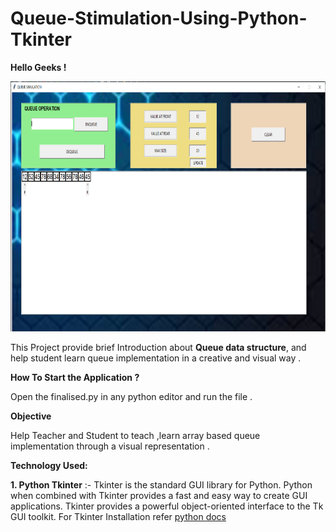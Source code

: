 # Queue-Stimulation-Using-Python-Tkinter

**Hello Geeks !**


<img src="https://github.com/chaitanya-chafale/Queue-Stimulation-Using-Python-Tkinter/blob/main/readme_image.PNG" width="800" height="400">


This Project provide brief Introduction about **Queue data structure**, and help student learn queue implementation in a creative and visual way .

**How To Start the Application ?**

Open the finalised.py in any python editor and run the file . 

**Objective**

Help Teacher and Student to teach ,learn array based queue implementation through a visual representation .


**Technology Used:**

**1. Python Tkinter** :- Tkinter is the standard GUI library for Python. Python when combined with Tkinter provides a fast and easy way to create GUI applications. Tkinter provides a powerful object-oriented interface to the Tk GUI toolkit.
For Tkinter Installation refer [python docs](https://docs.python.org/3/library/tkinter.html)

